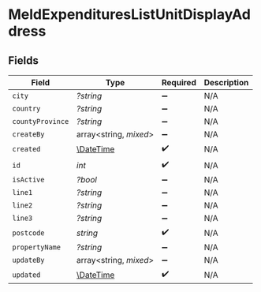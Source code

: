 # MeldExpendituresListUnitDisplayAddress


## Fields

| Field                                                         | Type                                                          | Required                                                      | Description                                                   |
| ------------------------------------------------------------- | ------------------------------------------------------------- | ------------------------------------------------------------- | ------------------------------------------------------------- |
| `city`                                                        | *?string*                                                     | :heavy_minus_sign:                                            | N/A                                                           |
| `country`                                                     | *?string*                                                     | :heavy_minus_sign:                                            | N/A                                                           |
| `countyProvince`                                              | *?string*                                                     | :heavy_minus_sign:                                            | N/A                                                           |
| `createBy`                                                    | array<string, *mixed*>                                        | :heavy_minus_sign:                                            | N/A                                                           |
| `created`                                                     | [\DateTime](https://www.php.net/manual/en/class.datetime.php) | :heavy_check_mark:                                            | N/A                                                           |
| `id`                                                          | *int*                                                         | :heavy_check_mark:                                            | N/A                                                           |
| `isActive`                                                    | *?bool*                                                       | :heavy_minus_sign:                                            | N/A                                                           |
| `line1`                                                       | *?string*                                                     | :heavy_minus_sign:                                            | N/A                                                           |
| `line2`                                                       | *?string*                                                     | :heavy_minus_sign:                                            | N/A                                                           |
| `line3`                                                       | *?string*                                                     | :heavy_minus_sign:                                            | N/A                                                           |
| `postcode`                                                    | *string*                                                      | :heavy_check_mark:                                            | N/A                                                           |
| `propertyName`                                                | *?string*                                                     | :heavy_minus_sign:                                            | N/A                                                           |
| `updateBy`                                                    | array<string, *mixed*>                                        | :heavy_minus_sign:                                            | N/A                                                           |
| `updated`                                                     | [\DateTime](https://www.php.net/manual/en/class.datetime.php) | :heavy_check_mark:                                            | N/A                                                           |